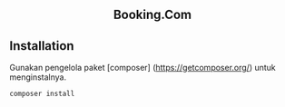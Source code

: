<h2 align="center">Booking.Com</h2>

## Installation
Gunakan pengelola paket [composer] (https://getcomposer.org/) untuk menginstalnya.

```bash
composer install
```
